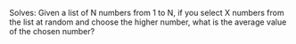 Solves: Given a list of N numbers from 1 to N, if you select X numbers from the list at random and choose the higher number, what is the average value of the chosen number?
